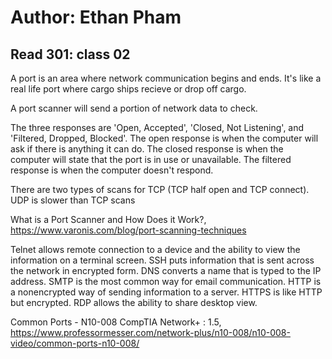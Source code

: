# Author: Ethan Pham
## Read 301: class 02

A port is an area where network communication begins and ends. It's like a real life port where cargo ships recieve or drop off cargo. 

A port scanner will send a portion of network data to check. 

The three responses are 'Open, Accepted', 'Closed, Not Listening', and 'Filtered, Dropped, Blocked'. The open response is when the computer will ask if there is anything it can do. The closed response is when the computer will state that the port is in use or unavailable. The filtered response is when the computer doesn't respond. 

There are two types of scans for TCP (TCP half open and TCP connect). UDP is slower than TCP scans


What is a Port Scanner and How Does it Work?, https://www.varonis.com/blog/port-scanning-techniques 


Telnet allows remote connection to a device and the ability to view the information on a terminal screen. SSH puts information that is sent across the network in encrypted form. DNS converts a name that is typed to the IP address. SMTP is the most common way for email communication. HTTP is a nonencrypted way of sending information to a server. HTTPS is like HTTP but encrypted. RDP allows the ability to share desktop view. 


Common Ports - N10-008 CompTIA Network+ : 1.5, https://www.professormesser.com/network-plus/n10-008/n10-008-video/common-ports-n10-008/ 
